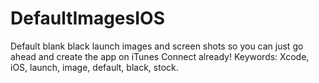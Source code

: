 DefaultImagesIOS
================

Default blank black launch images and screen shots so you can just go ahead and create the app on iTunes Connect already! Keywords: Xcode, iOS, launch, image, default, black, stock.
